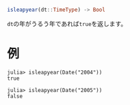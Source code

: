 ```julia
isleapyear(dt::TimeType) -> Bool
```

`dt`の年がうるう年であれば`true`を返します。

# 例

```jldoctest
julia> isleapyear(Date("2004"))
true

julia> isleapyear(Date("2005"))
false
```
